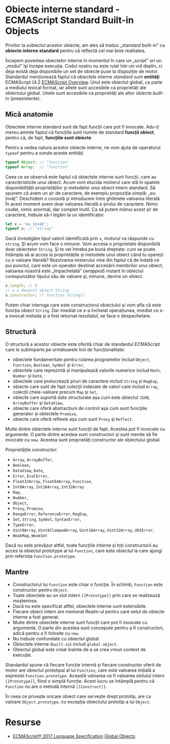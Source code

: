 # Obiecte interne standard - ECMAScript Standard Built-in Objects

Privitor la subiectul acestor obiecte, am ales să traduc „standard built-in” ca **obiecte interne standard** pentru că reflectă cel mai bine realitatea.

Începem povestea obiectelor interne în momentul în care un „script” ori un „modul” își începe execuția. Codul nostru nu este rulat într-un vid deplin, ci deja există deja disponibile un set de obiecte puse la dispoziție de motor. Standardul menționează faptul că *obiectele interne standard* sunt **entități** ECMAScript (4.2 [ECMAScript Overview](https://tc39.github.io/ecma262/#sec-intro). Unul este obiectul global, ca parte a mediului lexical format, iar altele sunt accesibile ca proprietăți ale obiectului global. Unele sunt accesibile ca proprietăți ale altor obiecte *built-in* (preexistente).

## Mică anatomie

Obiectele interne standard sunt de fapt funcții care pot fi invocate. Adu-ți mereu aminte faptul că funcțiile sunt numite de standard **funcții obiect**, pentru că, de fapt, **funcțiile sunt obiecte**.

Pentru a vedea natura acestor obiecte interne, ne vom ajuta de operatorul `typeof` pentru a *sonda* aceste entități.

```javascript
typeof Object; // "function"
typeof Array;  // "function"
```

Ceea ce se observă este faptul că obiectele interne sunt funcții, care au caracteristicile unui obiect. Acum vom elucida misterul care stă în spatele disponibilității proprietăților și metodelor unui obiect intern standard. Să spunem că avem un șir de caractere, de exemplu propoziția simplă: „eu învăț”.
Deschidem o consolă și introducem între ghilimele valoarea literală. În acest moment avem doar valoarea literală a șirului de caractere. Nimic ciudat, nimic anormal, dar complet inutil. Ca să putem *mânui* acest șir de caractere, trebuie să-l legăm la un identificator.

```javascript
let x = 'eu învăț';
typeof x; // "string"
```

Dacă investigăm tipul valorii identificată prin `x`, motorul va răspunde cu `string`. Și acum vom face o minune. Vom accesa o proprietate disponibilă doar obiectelor `String`. Și te vei întreba pe bună dreptate: cum se poate întâmpla să ai acces la proprietățile și metodele unui obiect când tu operezi cu o valoare literală?
Rezolvarea misterului vine din faptul că de îndată ce pui punctul, care este un operator destinat accesării membrilor unui obiect, valoarea noastră este „împachetată” (*wrapped*) instant în obiectul corespunzător tipului său de valoare și, minune, devine un obiect.

```javascript
x.length; // 8
// x a devenit obiect String
x.constructor; // function String()
```

Putem chiar interoga care este constructorul obiectului și vom afla că este funcția obiect `String`. Dar imediat ce s-a încheiat operațiunea, imediat ce s-a invocat metoda și a fost returnat rezultatul, se face o despachetare.

## Structură

O structură a acestor obiecte este oferită chiar de standardul ECMAScript care le subîmparte pe următoarele linii de funcționalitate:

-   obiectele fundamentale pentru rularea programelor includ `Object`, `Function`, `Boolean`, `Symbol` și `Error`,
-   obiectele care reprezintă și manipulează valorile numerice includ `Math`, `Number` și `Date`,
-   obiectele care prelucrează șiruri de caractere includ `String` și `RegExp`,
-   obiecte care sunt de fapt colecții indexate de valori care includ `Array`, colecții cheie-valoare precum `Map` și `Set`,
-   obiecte care suportă date structurate așa cum este obiectul `JSON`, `ArrayBuffer` și `DataView`,
-   obiecte care oferă abstracțiuni de control așa cum sunt funcțiile generator și obiectele `Promise`,
-   obiecte care oferă reflexie așa cum sunt `Proxy` și `Reflect`.

Multe dintre obiectele interne sunt funcții de fapt. Acestea pot fi invocate cu argumente. O parte dintre acestea sunt constructori și sunt menite să fie invocate cu `new`. Acestea sunt proprietăți constructor ale obiectului global.

Proprietățile constructor:

-   `Array`, `ArrayBuffer`,
-   `Boolean`,
-   `DataView`, `Date`,
-   `Error`, `EvalError`,
-   `Float32Array`, `Float64Array`, `Function`,
-   `Int8Array`, `Int16Array`, `Int32Array`
-   `Map`,
-   `Number`,
-   `Object`,
-   `Proxy`, `Promise`,
-   `RangeError`, `ReferenceError`, `RegExp`,
-   `Set`, `String`, `Symbol`, `SyntaxError`,
-   `TypeError`,
-   `Uint8Array`, `Uint8ClampedArray`, `Uint16Array`, `Uint32Array`, `URIError`,
-   `WeakMap`, `WeakSet`

Dacă nu este prevăzut altfel, toate funcțiile interne și toți constructorii au acces la obiectul prototype al lui `Function`, care este obiectul la care ajungi prin referința `Function.prototype`.

## Mantre

-   Constructorul lui `Function` este chiar o funcție. În schimb, `Function` este constructor pentru `Object`.
-   Toate obiectele au un slot intern `[[Prototype]]` prin care se realizează moștenirea.
-   Dacă nu este specificat altfel, obiectele interne sunt extensibile.
-   Fiecare obiect intern are memorat Realm-ul pentru care setul de obiecte interne a fost generat.
-   Multe dintre obiectele interne sunt funcții care pot fi invocate cu argumente. O parte din acestea sunt concepute pentru a fi constructori, adică pentru a fi folosite cu `new`.
-   Nu trebuie confundate cu obiectul global.
-   Obiectele interne (`built-in`) includ `global object`.
-   Obiectul global este creat înainte de a se crea vreun context de execuție.

Standardul spune că fiecare funcție internă și fiecare constructor oferit de motor are obiectul prototipal al lui `Function`, care este valoarea inițială a expresiei `Function.prototype`. Această valoarea va fi valoarea slotului intern `[[Prototype]]`, fiind o simplă funcție. Acest lucru se întâmplă pentru că `Function` nu are o metodă internă `[[Construct]]`.

În ceea ce privește oricare obiect care servește drept prototip, are ca valoare `Object.prototype`, cu excepția obiectului prototip a lui `Object`.

# Resurse

-   [ECMAScript® 2017 Language Specification](https://tc39.github.io/ecma262/)
[Global Objects](https://developer.mozilla.org/en-US/docs/Web/JavaScript/Reference/Global_Objects)
